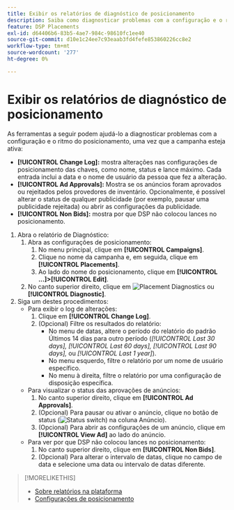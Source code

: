 ```yaml
---
title: Exibir os relatórios de diagnóstico de posicionamento
description: Saiba como diagnosticar problemas com a configuração e o ritmo do posicionamento.
feature: DSP Placements
exl-id: d64406b6-83b5-4ae7-984c-98610fc1ee40
source-git-commit: d10e1c24ee7c93eaab3fd4fefe853860226cc8e2
workflow-type: tm+mt
source-wordcount: '277'
ht-degree: 0%

---
```


# Exibir os relatórios de diagnóstico de posicionamento

<!-- Does this really belong in the Campaign Management > Reports section or in the Placements section? -->

As ferramentas a seguir podem ajudá-lo a diagnosticar problemas com a configuração e o ritmo do posicionamento, uma vez que a campanha esteja ativa:

* **[!UICONTROL Change Log]:** mostra alterações nas configurações de posicionamento das chaves, como nome, status e lance máximo. Cada entrada inclui a data e o nome de usuário da pessoa que fez a alteração.
* **[!UICONTROL Ad Approvals]:** Mostra se os anúncios foram aprovados ou rejeitados pelos provedores de inventário. Opcionalmente, é possível alterar o status de qualquer publicidade (por exemplo, pausar uma publicidade rejeitada) ou abrir as configurações da publicidade.
* **[!UICONTROL Non Bids]:** mostra por que DSP não colocou lances no posicionamento.

1. Abra o relatório de Diagnóstico:
   1. Abra as configurações de posicionamento:
      1. No menu principal, clique em **[!UICONTROL Campaigns]**.
      1. Clique no nome da campanha e, em seguida, clique em **[!UICONTROL Placements]**.
      1. Ao lado do nome do posicionamento, clique em **[!UICONTROL ...]>[!UICONTROL Edit]**.
   1. No canto superior direito, clique em ![Placement Diagnostics](/help/dsp/assets/placement-diagnostics.png) ou **[!UICONTROL Diagnostic]**.
1. Siga um destes procedimentos:
   * Para exibir o log de alterações:
      1. Clique em **[!UICONTROL Change Log]**.
      1. (Opcional) Filtre os resultados do relatório:
         * No menu de datas, altere o período do relatório do padrão Últimos 14 dias para outro período (*[!UICONTROL Last 30 days],* *[!UICONTROL Last 60 days],* *[!UICONTROL Last 90 days],* ou *[!UICONTROL Last 1 year]*).
         * No menu esquerdo, filtre o relatório por um nome de usuário específico.
         * No menu à direita, filtre o relatório por uma configuração de disposição específica.
   * Para visualizar o status das aprovações de anúncios:
      1. No canto superior direito, clique em **[!UICONTROL Ad Approvals]**.
      1. (Opcional) Para pausar ou ativar o anúncio, clique no botão de status (![Status switch](/help/dsp/assets/status-switch.png)) na coluna Anúncio).
      1. (Opcional) Para abrir as configurações de um anúncio, clique em **[!UICONTROL View Ad]** ao lado do anúncio.
   * Para ver por que DSP não colocou lances no posicionamento:
      1. No canto superior direito, clique em **[!UICONTROL Non Bids]**.
      1. (Opcional) Para alterar o intervalo de datas, clique no campo de data e selecione uma data ou intervalo de datas diferente.

<!-- Later, add link to >* Definitions for NBRs (Reading No Bid Reports (NBRs)) -->

>[!MORELIKETHIS]
>
>* [Sobre relatórios na plataforma](campaign-reports-about.md)
>* [Configurações de posicionamento](/help/dsp/campaign-management/placements/placement-settings.md)


